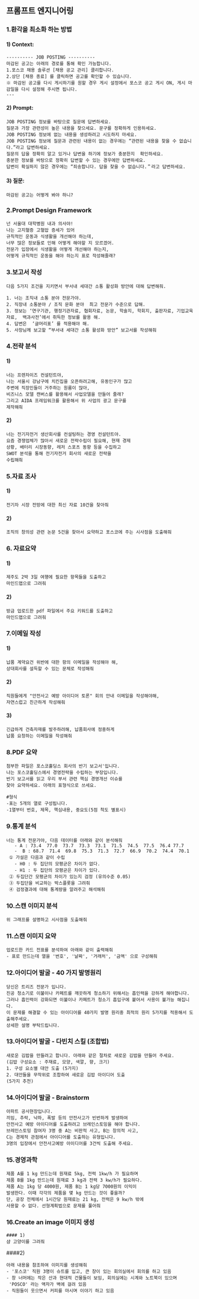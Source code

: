 ## 프롬프트 엔지니어링

### 1.환각을 최소화 하는 방법

#### 1) Context:
```
---------- JOB POSTING ----------
마감된 공고는 아래의 경로를 통해 확인 가능합니다.
1.포스코 채용 솔루션 [채용 공고 관리] 클리합니다.
2.상단 [채용 종료] 를 클릭하면 공고를 확인할 수 있습니다.
※ 마감된 공고를 다시 게시하기를 원할 경우 게시 설정에서 포스코 공고 게시 ON, 게시 마감일을 다시 설정해 주시면 됩니다.
---
```
#### 2) Prompt:
```
JOB POSTING 정보를 바탕으로 질문에 답변하세요.
질문과 가장 관련성이 높은 내용을 찾으세요. 문구를 정확하게 인용하세요.
JOB POSTING 정보에 없는 내용을 생성하려고 시도하지 마세요.
JOB POSTING 정보에 질문과 관련된 내용이 없는 경우에는 “관련된 내용을 찾을 수 없습니다.”라고 답변하세요.
질문의 답을 정확히 알고 있거나 답변을 하기에 정보가 충분한지  확인하세요.
충분한 정보를 바탕으로 정확히 답변할 수 있는 경우에만 답변하세요.
답변이 확실하지 않은 경우에는 “죄송합니다. 답을 찾을 수 없습니다.＂라고 답변하세요.
```
#### 3) 질문:
```
마감된 공고는 어떻게 봐야 하니?
```


### 2.Prompt Design Framework
```
넌 서울대 대학병원 내과 의사야!
나는 고지혈증 고혈압 증세가 있어
규칙적인 운동과 식생활을 개선해야 하는데,
너무 많은 정보들로 인해 어떻게 해야할 지 모르겠어.
전문가 입장에서 식생활을 어떻게 개선해야 하는지,
어떻게 규칙적인 운동을 해야 하는지 표로 작성해줄래?
```

### 3.보고서 작성
```
다음 5가지 조건을 지키면서 부서내 세대간 소통 활성화 방안에 대해 답변해줘.

1. 너는 조직내 소통 분야 전문가야.
2. 직장내 소통분야 / 조직 문화 분야  최고 전문가 수준으로 답해.
3. 정보는 ‘연구기관, 행정기관자료, 협회자료, 논문, 학술지, 학회지, 출판자료, 기업교육자료,  백과사전’에서 취득한 정보를 활용 해.
4. 답변은  ‘글머리표’ 를 적용해야 해.
5. 사장님께 보고할 “부서내 세대간 소통 활성화 방안” 보고서를 작성해줘
```


### 4.전략 분석

#### 1)
```
너는 프렌차이즈 컨설턴트야,
나는 서울시 강남구에 치킨집을 오픈하려고해, 유동인구가 많고
주변에 직장인들이 거주하는 원룸이 많아,
비즈니스 모델 캔버스를 활용해서 사업모델을 만들어 줄래?
그리고 AIDA 프레임워크를 활용해서 위 사업의 광고 문구를
제작해줘
```
#### 2)
```
너는 전기자전거 생산회사를 컨설팅하는 경영 컨설턴트야.
요즘 경쟁업체가 많아서 새로운 전략수립이 필요해, 현재 경제
상황, 배터리 시장동향, 레저 스포츠 동향 등을 수집하고
SWOT 분석을 통해 전기자전거 회사의 새로운 전략을
수립해줘
```

### 5.자료 조사

#### 1)
```
전기차 시장 전망에 대한 최신 자료 10건을 찾아줘
```
#### 2)
```
조직의 창의성 관련 논문 5건을 찾아서 요약하고 포스코에 주는 시사점을 도출해줘
```


### 6. 자료요약

#### 1)
```
제주도 2박 3일 여행에 필요한 항목들을 도출하고
마인드맵으로 그려줘
```
#### 2)
```
방금 업로드한 pdf 파일에서 주요 키워드를 도출하고
마인드맵으로 그려줘
```


### 7.이메일 작성

#### 1)
```
납품 계약요건 위반에 대한 항의 이메일을 작성해야 해, 
상대회사를 설득할 수 있는 문체로 작성해줘
```
#### 2)
```
직원들에게 "안전사고 예방 아이디어 토론" 회의 안내 이메일을 작성해야해,
자연스럽고 친근하게 작성해줘
```
#### 3)
```
긴급하게 건축자재를 발주하려해, 납품회사에 정중하게 
납품 요청하는 이메일을 작성해줘
```


### 8.PDF 요약
```
첨부한 파일은 포스코홀딩스 회사의 반기 보고서'입니다.
나는 포스코홀딩스에서 경영전략을 수립하는 부장입니다.
반기 보고서를 읽고 우리 부서 관련 핵심 경영개선 이슈를
찾아 요약하세요. 아래의 표형식으로 쓰세요.

#형식
-표는 5개의 열로 구성됩니다.
-1열부터 번호, 제목, 핵심내용, 중요도(5점 척도 별표시)
```


### 9.통계 분석
```
너는 통계 전문가야, 다음 데이터를 아래와 같이 분석해줘
   - A : 73.4  77.0  73.7  73.3  73.1  71.5  74.5  77.5  76.4 77.7
   -  B : 68.7  71.4  69.8  75.3  71.3  72.7  66.9  70.2  74.4  70.1
 ① 가설은 다음과 같이 수립
   - H0 : 두 집단의 모평균은 차이가 없다.
   - H1 : 두 집단의 모평균은 차이가 있다.
 ② 두집단간 모평균의 차이가 있는지 검정 (유의수준 0.05)
 ③ 두집단을 비교하는 박스플롯을 그려줘
 ④ 검정결과에 대해 통계량을 알려주고 해석해줘
```


### 10.스캔 이미지 분석
```
위 그래프를 설명하고 시사점을 도출해줘
```


### 11.스캔 이미지 요약
```
업로드한 카드 전표를 분석하여 아래와 같이 출력해줘
- 표로 만드는데 열을 '번호', '날짜', '거래처', '금액' 으로 구성해줘
```


### 12.아이디어 발굴 - 40 가지 발명원리
```
당신은 트리즈 전문가 입니다.
진공 청소기로 이불이나 카페트를 깨끗하게 청소하기 위해서는 흡인력을 강하게 해야합니다.
그러나 흡인력이 강화되면 이불이나 카페트가 청소기 흡입구에 붙어서 사용이 불가능 해집니다.
이 문제를 해결할 수 있는 아이디어를 40가지 발명 원리중 최적의 원리 5가지를 적용해서 도출해주세요.
상세한 설명 부탁드립니다.
```


### 13.아이디어 발굴 - 다빈치 스킬 (조합법)
```
새로운 김밥을 만들려고 합니다. 아래와 같은 절차로 새로운 김밥을 만들어 주세요.
(김밥 구성요소 : 주재료, 모양, 색깔, 향, 크기)
1. 구성 요소별 대안 도출 (5가지)
2. 대안들을 무작위로 조합하여 새로운 김밥 아이디어 도출
(5가지 추천)
```



### 14.아이디어 발굴 - Brainstorm
```
아파트 공사현장입니다.
끼임, 추락, 낙하, 폭발 등의 안전사고가 빈번하게 발생하여
안전사고 예방 아이디어를 도출하려고 브레인스토밍을 해야 합니다.
브레인스토밍 참여자 3명 중 A는 비판적 사고, B는 창의적 사고,
C는 경제적 관점에서 아이디어를 도출하는 유형입니다. 
3명의 입장에서 안전사고예방 아이디어를 3건씩 도출해 주세요. 
```



### 15.경영과학
```
제품 A를 1 kg 만드는데 원재료 5kg, 전력 1kw/h 가 필요하며
제품 B를 1kg 만드는데 원재료 3 kg과 전력 3 kw/h가 필요하다.
제품 A는 1kg 당 4000원, 제품 B는 1 kg당 7000원의 이익이
발생한다. 이때 각각의 제품을 몇 kg 만드는 것이 좋을까?
단, 공장 전체에서 1시간당 원재료는 21 kg, 전력은 9 kw/h 밖에
사용할 수 없다. 선형계획법으로 문제를 풀어줘 
```



### 16.Create an image 이미지 생성

```
#### 1)
샴 고양이를 그려줘
```

####2)
```
아래 내용을 참조하여 이미지를 생성해줘
- '포스코' 직원 3명이 슈트를 입고, 큰 창이 있는 회의실에서 회의를 하고 있음
- 창 너머에는 작은 산과 현대적 건물들이 보임, 회의실에는 시계와 노트북이 있으며
 'POSCO' 라는 액자가 벽에 걸려 있음
- 직원들이 웃으면서 커피를 마시며 이야기 하고 있음 
```